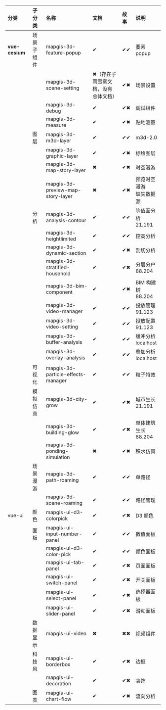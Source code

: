 | **分类**       | **子分类** | **名称**                           | **文档**                            | **故事** | **说明**                   |
| :------------- | :--------- | :--------------------------------- | :---------------------------------- | :------- | :------------------------- |
| **vue-cesium** | 场景子组件 | mapgis-3d-feature-popup            | ✔                                   | ✔✔       | 要素 popup                 |
|                |            | mapgis-3d-scene-setting            | ✖（存在子雨雪雾文档，没有总体文档） | ✔✖       | 场景设置                   |
|                |            | mapgis-3d-debug                    | ✔                                   | ✔✖       | 调试组件                   |
|                |            | mapgis-3d-measure                  | ✔                                   | ✔✖       | 贴地测量                   |
|                | 图层       | mapgis-3d-m3d-layer                | ✔                                   | ✔✔       | m3d-2.0                    |
|                |            | mapgis-3d-graphic-layer            | ✔                                   | ✔✖       | 标绘图层                   |
|                |            | mapgis-3d-map-story-layer          | ✖                                   | ✔✖       | 时空漫游                   |
|                |            | mapgis-3d-preview-map-story-layer  | ✖                                   | ✔✖       | 预览时空漫游<br>缺失数据源 |
|                | 分析       | mapgis-3d-analysis-contour         | ✔                                   | ✔✔       | 等值面分析<br>21.191       |
|                |            | mapgis-3d-heightlimited            | ✔                                   | ✔✔       | 控高分析                   |
|                |            | mapgis-3d-dynamic-section          | ✔                                   | ✔✖       | 剖切分析                   |
|                |            | mapgis-3d-stratified-household     | ✔                                   | ✔✖       | 分层分户<br>88.204         |
|                |            | mapgis-3d-bim-component            | ✔                                   | ✔✖       | BIM 构建树<br>88.204       |
|                |            | mapgis-3d-video-manager            | ✔                                   | ✔✔       | 投放管理<br>91.123         |
|                |            | mapgis-3d-video-setting            | ✔                                   | ✔✔       | 投放配置<br>91.123         |
|                |            | mapgis-3d-buffer-analysis          | ✔                                   | ✔✔       | 缓冲分析<br>localhost      |
|                |            | mapgis-3d-overlay-analysis         | ✔                                   | ✔✔       | 叠加分析<br>localhost      |
|                | 可视化     | mapgis-3d-particle-effects-manager | ✔                                   | ✔✔       | 粒子特效                   |
|                | 模拟仿真   | mapgis-3d-city-grow                | ✔                                   | ✔✖       | 城市生长<br>21.191         |
|                |            | mapgis-3d-building-glow            | ✔                                   | ✔✖       | 单体建筑生长<br>88.204     |
|                |            | mapgis-3d-ponding-simulation       | ✖                                   | ✔✖       | 积水仿真                   |
|                | 场景漫游   | mapgis-3d-path-roaming             | ✔                                   | ✔✔       | 单路径                     |
|                |            | mapgis-3d-scene-roaming            | ✔                                   | ✔✔       | 路径管理                   |
| vue-ui         | 颜色       | mapgis-ui-d3-colorpick             | ✔                                   | ✔✖       | D3 颜色                    |
|                | 面板       | mapgis-ui-input-number-panel       | ✔                                   | ✔✔       | 数值面板                   |
|                |            | mapgis-ui-d3-color-pick            | ✔                                   | ✔✔       | 颜色面板                   |
|                |            | mapgis-ui-tab-panel                | ✔                                   | ✔✖       | 页面面板                   |
|                |            | mapgis-ui-switch-panel             | ✔                                   | ✔✖       | 开关面板                   |
|                |            | mapgis-ui-select-panel             | ✔                                   | ✔✖       | 选择器面板                 |
|                |            | mapgis-ui-slider-panel             | ✔                                   | ✔✖       | 滑动面板                   |
|                | 数据显示   | mapgis-ui-video                    | ✖                                   | ✖✖       | 视频组件                   |
|                | 科技风     | mapgis-ui-borderbox                | ✔                                   | ✔✖       | 边框                       |
|                |            | mapgis-ui-decoration               | ✔                                   | ✔✖       | 装饰                       |
|                | 图表       | mapgis-ui-chart-flow               | ✔                                   | ✔✖       | 流向分析                   |
